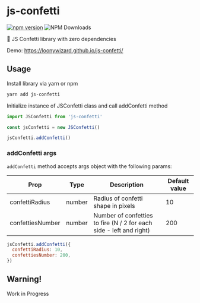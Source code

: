 # js-confetti

[![npm version](https://badge.fury.io/js/js-confetti.svg)](https://badge.fury.io/js/js-confetti)
![NPM Downloads](https://img.shields.io/npm/dw/js-confetti)

🎉 JS Confetti library with zero dependencies

Demo: https://loonywizard.github.io/js-confetti/

## Usage

Install library via yarn or npm

```sh
yarn add js-confetti
```

Initialize instance of JSConfetti class and call addConfetti method

```js
import JSConfetti from 'js-confetti'

const jsConfetti = new JSConfetti()

jsConfetti.addConfetti()
```

### addConfetti args

`addConfetti` method accepts args object with the following params:

| Prop             | Type        |  Description                                                        | Default value |
| ---------------- | ----------- | ------------------------------------------------------------------- | ------------- |
| confettiRadius   | number      | Radius of confetti shape in pixels                                  | 10            |
| confettiesNumber | number      | Number of confetties to fire (N / 2 for each side - left and right) | 200           |

```js
jsConfetti.addConfetti({
  confettiRadius: 10,
  confettiesNumber: 200,
})
```


## Warning!

Work in Progress
